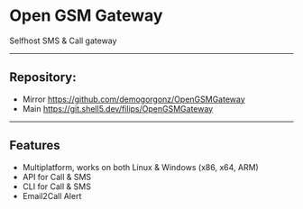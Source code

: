 ﻿# Open GSM Gateway

Selfhost SMS & Call gateway
___

## Repository:

- Mirror https://github.com/demogorgonz/OpenGSMGateway
- Main https://git.shell5.dev/filips/OpenGSMGateway

___

## Features

- Multiplatform, works on both Linux & Windows (x86, x64, ARM)
- API for Call & SMS
- CLI for Call & SMS
- Email2Call Alert

